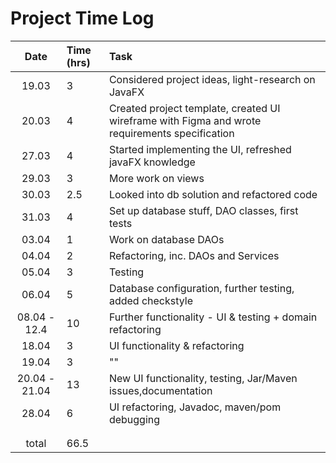 # Project Time Log

|     Date      | Time (hrs) | Task                                                                                           |
| :-----------: | :--------- | :--------------------------------------------------------------------------------------------- |
|     19.03     | 3          | Considered project ideas, light-research on JavaFX                                             |
|     20.03     | 4          | Created project template, created UI wireframe with Figma and wrote requirements specification |
|     27.03     | 4          | Started implementing the UI, refreshed javaFX knowledge                                        |
|     29.03     | 3          | More work on views                                                                             |
|     30.03     | 2.5        | Looked into db solution and refactored code                                                    |
|     31.03     | 4          | Set up database stuff, DAO classes, first tests                                                |
|     03.04     | 1          | Work on database DAOs                                                                          |
|     04.04     | 2          | Refactoring, inc. DAOs and Services                                                            |
|     05.04     | 3          | Testing                                                                                        |
|     06.04     | 5          | Database configuration, further testing, added checkstyle                                      |
| 08.04 - 12.4  | 10         | Further functionality - UI & testing + domain refactoring                                      |
|     18.04     | 3          | UI functionality & refactoring                                                                 |
|     19.04     | 3          | ""                                                                                             |
| 20.04 - 21.04 | 13         | New UI functionality, testing, Jar/Maven issues,documentation                                  |
|     28.04     | 6          | UI refactoring, Javadoc, maven/pom debugging                                                   |
|               |            |                                                                                                |
|               |            |                                                                                                |
|     total     | 66.5       |
